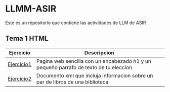 # LLMM-ASIR
Este es un repositorio que contiene las actividades de LLM de ASIR

## Tema 1 HTML

Ejercicio | Descripcion
----------|------------
[Ejercicio1](/tema1/pagina.html) |Pagina web sencilla con un encabezado h1 y un pequeño parrafo de texto de tu eleccion
[Ejercicio2](/tema1/biblioteca.xml) |Documento xml que incluja informacion sobre un par de libros de una biblioteca
